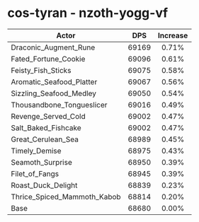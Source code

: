 # cos-tyran - nzoth-yogg-vf
| Actor | DPS | Increase |
|---|:---:|:---:|
|Draconic_Augment_Rune|69169|0.71%|
|Fated_Fortune_Cookie|69096|0.61%|
|Feisty_Fish_Sticks|69075|0.58%|
|Aromatic_Seafood_Platter|69067|0.56%|
|Sizzling_Seafood_Medley|69050|0.54%|
|Thousandbone_Tongueslicer|69016|0.49%|
|Revenge_Served_Cold|69002|0.47%|
|Salt_Baked_Fishcake|69002|0.47%|
|Great_Cerulean_Sea|68989|0.45%|
|Timely_Demise|68975|0.43%|
|Seamoth_Surprise|68950|0.39%|
|Filet_of_Fangs|68945|0.39%|
|Roast_Duck_Delight|68839|0.23%|
|Thrice_Spiced_Mammoth_Kabob|68814|0.20%|
|Base|68680|0.00%|

